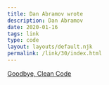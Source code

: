 ```yaml
---
title: Dan Abramov wrote
description: Dan Abramov
date: 2020-01-16
tags: link
type: code
layout: layouts/default.njk
permalink: /link/30/index.html
---
```


[Goodbye, Clean Code](https://overreacted.io/goodbye-clean-code/)
